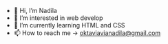 - 👋 Hi, I’m Nadila
- 👀 I’m interested in web develop
- 🌱 I’m currently learning HTML and CSS
- 📫 How to reach me -> oktaviavianadila@gmail.com

<!---
oktavianadila/oktavianadila is a ✨ special ✨ repository because its `README.md` (this file) appears on your GitHub profile.
You can click the Preview link to take a look at your changes.
--->
